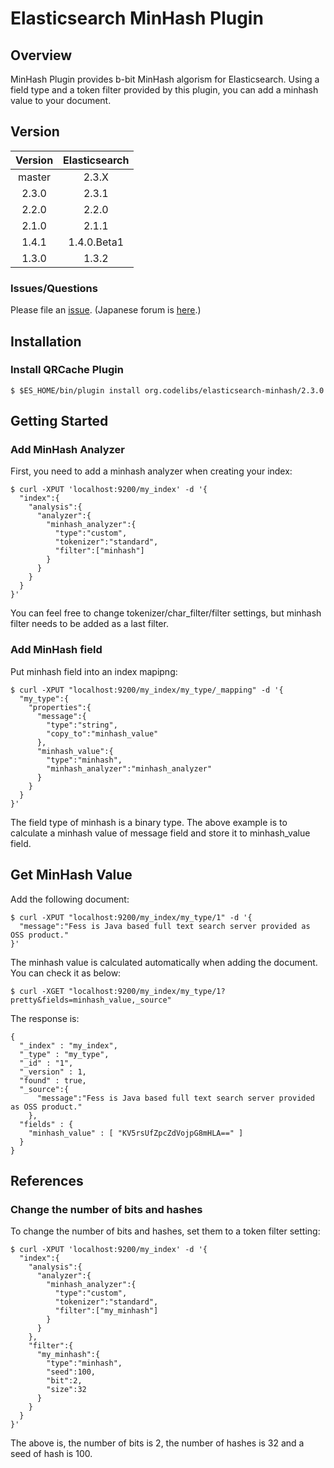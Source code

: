 Elasticsearch MinHash Plugin
=======================

## Overview

MinHash Plugin provides b-bit MinHash algorism for Elasticsearch.
Using a field type and a token filter provided by this plugin, you can add a minhash value to your document.

## Version

| Version   | Elasticsearch |
|:---------:|:-------------:|
| master    | 2.3.X         |
| 2.3.0     | 2.3.1         |
| 2.2.0     | 2.2.0         |
| 2.1.0     | 2.1.1         |
| 1.4.1     | 1.4.0.Beta1   |
| 1.3.0     | 1.3.2         |

### Issues/Questions

Please file an [issue](https://github.com/codelibs/elasticsearch-minhash/issues "issue").
(Japanese forum is [here](https://github.com/codelibs/codelibs-ja-forum "here").)

## Installation

### Install QRCache Plugin

    $ $ES_HOME/bin/plugin install org.codelibs/elasticsearch-minhash/2.3.0

## Getting Started

### Add MinHash Analyzer

First, you need to add a minhash analyzer when creating your index:

    $ curl -XPUT 'localhost:9200/my_index' -d '{
      "index":{
        "analysis":{
          "analyzer":{
            "minhash_analyzer":{
              "type":"custom",
              "tokenizer":"standard",
              "filter":["minhash"]
            }
          }
        }
      }
    }'

You can feel free to change tokenizer/char\_filter/filter settings, but minhash filter needs to be added as a last filter.

### Add MinHash field

Put minhash field into an index mapipng:

    $ curl -XPUT "localhost:9200/my_index/my_type/_mapping" -d '{
      "my_type":{
        "properties":{
          "message":{
            "type":"string",
            "copy_to":"minhash_value"
          },
          "minhash_value":{
            "type":"minhash",
            "minhash_analyzer":"minhash_analyzer"
          }
        }
      }
    }'

The field type of minhash is a binary type.
The above example is to calculate a minhash value of message field and store it to minhash\_value field.

## Get MinHash Value

Add the following document:

    $ curl -XPUT "localhost:9200/my_index/my_type/1" -d '{
      "message":"Fess is Java based full text search server provided as OSS product."
    }'

The minhash value is calculated automatically when adding the document.
You can check it as below:

    $ curl -XGET "localhost:9200/my_index/my_type/1?pretty&fields=minhash_value,_source" 

The response is:

    {
      "_index" : "my_index",
      "_type" : "my_type",
      "_id" : "1",
      "_version" : 1,
      "found" : true,
      "_source":{
          "message":"Fess is Java based full text search server provided as OSS product."
        },
      "fields" : {
        "minhash_value" : [ "KV5rsUfZpcZdVojpG8mHLA==" ]
      }
    }

## References

### Change the number of bits and hashes

To change the number of bits and hashes, set them to a token filter setting:

    $ curl -XPUT 'localhost:9200/my_index' -d '{
      "index":{
        "analysis":{
          "analyzer":{
            "minhash_analyzer":{
              "type":"custom",
              "tokenizer":"standard",
              "filter":["my_minhash"]
            }
          }
        },
        "filter":{
          "my_minhash":{
            "type":"minhash",
            "seed":100,
            "bit":2,
            "size":32
          }
        }
      }
    }'

The above is, the number of bits is 2, the number of hashes is 32 and a seed of hash is 100.

